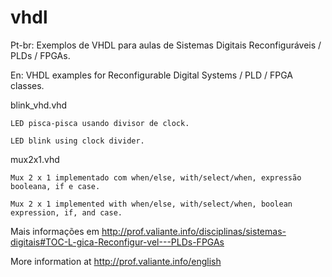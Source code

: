 # vhdl
Pt-br:  Exemplos de VHDL para aulas de Sistemas Digitais Reconfiguráveis / PLDs / FPGAs.

En:     VHDL examples for Reconfigurable Digital Systems / PLD / FPGA classes.


blink_vhd.vhd

	LED pisca-pisca usando divisor de clock.
  
  	LED blink using clock divider.


mux2x1.vhd
	
	Mux 2 x 1 implementado com when/else, with/select/when, expressão booleana, if e case.
	
	Mux 2 x 1 implemented with when/else, with/select/when, boolean expression, if, and case.
	

Mais informações em http://prof.valiante.info/disciplinas/sistemas-digitais#TOC-L-gica-Reconfigur-vel---PLDs-FPGAs

More information at http://prof.valiante.info/english

